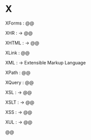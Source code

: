 # X

XForms
: @@

XHR
: → @@

XHTML
: → @@

XLink
: @@

XML
: → Extensible Markup Language

XPath
: @@

XQuery
: @@

XSL
: → @@

XSLT
: → @@

XSS
: → @@

XUL
: → @@

@@